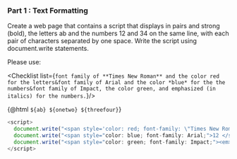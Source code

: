 <script>
	import Accordion from '$lib/Accordion.md';
	import Checklist from '$lib/Checklist.md';
	let
		ab = `<span style = 'color: red; font-family: "Times New Roman";'>ab</span>`,
		onetwo = `<span style = 'color: blue; font-family: Arial;'>12</span>`,
		threefour = `<span style = 'color: green; font-family: Impact;'><em>34</em></span>`;

</script>

### Part 1 : Text Formatting

<Accordion>

Create a web page that contains a script that displays in pairs and strong (bold), the letters ab and the numbers 12 and 34 on the same line, with each pair of characters separated by one space. Write the script using document.write statements. 

Please use:

<Checklist list={`font family of **Times New Roman** and the color red for the letters&font family of Arial and the color *blue* for the the numbers&font family of Impact, the color green, and emphasized (in italics) for the numbers.`}/>

</Accordion>


{@html `${ab} ${onetwo} ${threefour}`}

```js
<script>
  document.write("<span style='color: red; font-family: \"Times New Roman\";'>ab </span>"); 
  document.write("<span style="color: blue; font-family: Arial;">12 </span>"); 
  document.write("<span style="color: green; font-family: Impact;"><em>34</em></span>");
</script>
```
